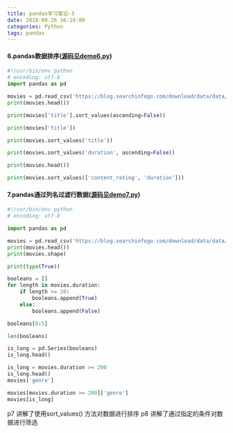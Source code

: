 ```yaml
---
title: pandas学习笔记-3
date: 2018-09-26 16:19:09
categories: Python
tags: pandas
---
```


#### 6.pandas数据排序([源码见demo6.py](https://github.com/junhuali/study-pandas/blob/master/demo6.py))
``` python
#!/usr/bin/env python
# encoding: utf-8
import pandas as pd

movies = pd.read_csv('https://blog.searchinfogo.com/download/data/data/imdb_1000.csv')
print(movies.head())

print(movies['title'].sort_values(ascending=False))

print(movies['title'])

print(movies.sort_values('title'))

print(movies.sort_values('duration', ascending=False))

print(movies.head())

print(movies.sort_values(['content_rating', 'duration']))

```
#### 7.pandas通过列名过滤行数据([源码见demo7.py](https://github.com/junhuali/study-pandas/blob/master/demo7.py))
``` python
#!/usr/bin/env python
# encoding: utf-8

import pandas as pd

movies = pd.read_csv('https://blog.searchinfogo.com/download/data/data/imdb_1000.csv')
print(movies.head())
print(movies.shape)

print(type(True))

booleans = []
for length in movies.duration:
    if length >= 20:
        booleans.append(True)
    else:
        booleans.append(False)

booleans[0:5]

len(booleans)

is_long = pd.Series(booleans)
is_long.head()

is_long = movies.duration >= 200
is_long.head()
movies['genre']

movies[movies.duration >= 200]['genre']
movies[is_long]
```

p7
讲解了使用sort_values() 方法对数据进行排序
p8
讲解了通过指定的条件对数据进行筛选